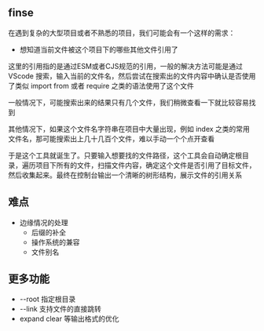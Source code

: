 ## finse

在遇到复杂的大型项目或者不熟悉的项目，我们可能会有一个这样的需求：

* 想知道当前文件被这个项目下的哪些其他文件引用了

这里的引用指的是通过ESM或者CJS规范的引用，一般的解决方法可能是通过 VScode 搜索，输入当前的文件名，然后尝试在搜索出的文件内容中确认是否使用了类似 import from 或者 require 之类的语法使用了这个文件

一般情况下，可能搜索出来的结果只有几个文件，我们稍微查看一下就比较容易找到

其他情况下，如果这个文件名字符串在项目中大量出现，例如 index 之类的常用文件名，那可能搜索出上几十几百个文件，难以手动一个个点开查看

于是这个工具就诞生了。只要输入想要找的文件路径，这个工具会自动确定根目录，遍历项目下所有的文件，扫描文件内容，确定这个文件是否引用了目标文件，然后收集起来。最终在控制台输出一个清晰的树形结构，展示文件的引用关系

## 难点

* 边缘情况的处理
  * 后缀的补全
  * 操作系统的兼容 
  * 文件别名

## 更多功能

* --root 指定根目录
* --link 支持文件的直接跳转
* expand clear 等输出格式的优化